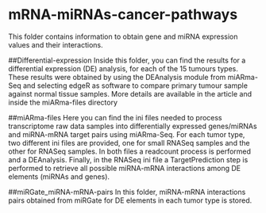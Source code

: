 # mRNA-miRNAs-cancer-pathways
This folder contains information to obtain gene and miRNA expression values and their interactions.

##Differential-expression
Inside this folder, you can find the results for a differential expression (DE) analysis, for each of the 15 tumours types. 
These results were obtained by using the DEAnalysis module from miARma-Seq and selecting edgeR as software to compare primary tumour sample against normal tissue samples.
More details are available in the article and inside the miARma-files directory


##miARma-files
Here you can find the ini files needed to process transcriptome raw data samples into differentially expressed genes/miRNAs and miRNA-mRNA target pairs using miARma-Seq. 
For each tumor type, two different ini files are provided, one for small RNASeq samples and the other for RNASeq samples. In both files a readcount process is performed and a DEAnalysis. 
Finally, in the RNASeq ini file a TargetPrediction step is performed to retrieve all possible miRNA-mRNA interactions among DE elements (miRNAs and genes).

##miRGate_miRNA-mRNA-pairs
In this folder, miRNA-mRNA interactions pairs obtained from miRGate for DE elements in each tumor type is stored.